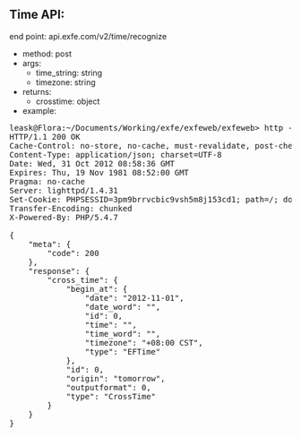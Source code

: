 ## Time API:
end point: api.exfe.com/v2/time/recognize

  - method: post
  - args:
    * time_string: string
    * timezone: string
  - returns:
    * crosstime: object
  - example:

<pre>
leask@Flora:~/Documents/Working/exfe/exfeweb/exfeweb> http -f post api.local.exfe.com/v2/time/recognize time_string='tomorrow' timezone='+08:00 CST'
HTTP/1.1 200 OK
Cache-Control: no-store, no-cache, must-revalidate, post-check=0, pre-check=0
Content-Type: application/json; charset=UTF-8
Date: Wed, 31 Oct 2012 08:58:36 GMT
Expires: Thu, 19 Nov 1981 08:52:00 GMT
Pragma: no-cache
Server: lighttpd/1.4.31
Set-Cookie: PHPSESSID=3pm9brrvcbic9vsh5m8j153cd1; path=/; domain=.exfe.com
Transfer-Encoding: chunked
X-Powered-By: PHP/5.4.7

{
    "meta": {
        "code": 200
    },
    "response": {
        "cross_time": {
            "begin_at": {
                "date": "2012-11-01",
                "date_word": "",
                "id": 0,
                "time": "",
                "time_word": "",
                "timezone": "+08:00 CST",
                "type": "EFTime"
            },
            "id": 0,
            "origin": "tomorrow",
            "outputformat": 0,
            "type": "CrossTime"
        }
    }
}
</pre>

